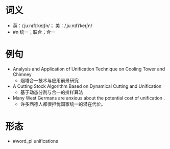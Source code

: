 # 词义
- 英：/ˌjuːnɪfɪˈkeɪʃn/； 美：/ˌjuːnɪfɪˈkeɪʃn/
- #n 统一；联合；合一
# 例句
- Analysis and Application of Unification Technique on Cooling Tower and Chimney
	- 烟塔合一技术与应用前景研究
- A Cutting Stock Algorithm Based on Dynamical Cutting and Unification
	- 基于动态分割与合一的排样算法
- Many West Germans are anxious about the potential cost of unification .
	- 许多西德人都很担忧国家统一的潜在代价。
# 形态
- #word_pl unifications
